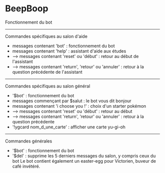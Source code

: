 # BeepBoop

Fonctionnement du bot
</br>
______________________________________
Commandes spécifiques au salon d'aide

- messages contenant 'bot' : fonctionnement du bot
- messages contenant 'help' : assistant d'aide aux études
- --> messages contenant 'reset' ou 'début' : retour au début de l'assistant
- --> messages contenant 'return', 'retour' ou 'annuler' : retour à la question précédente de l'assistant
______________________________________
Commandes spécifiques au salon général
- '$bot' : fonctionnement du bot
- messages commençant par $salut : le bot vous dit bonjour
- messages contenant 'i choose you !' : choix d'un starter pokémon
- --> messages contenant 'reset' ou 'début' : retour au début
- --> messages contenant 'return', 'retour' ou 'annuler' : retour à la question précédente
- '!ygcard nom_d_une_carte' : afficher une carte yu-gi-oh
______________________________________
Commandes générales
- '$bot' : fonctionnement du bot
- '$del' : supprime les 5 derniers messages du salon, y compris ceux du bot
Le bot contient également un easter-egg pour Victorien, buveur de café invétéré.
